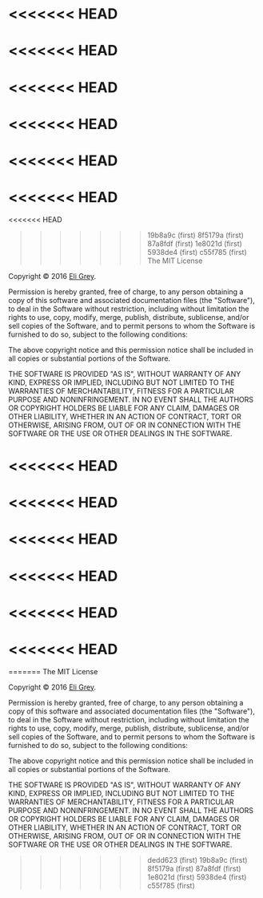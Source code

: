 <<<<<<< HEAD
=======
<<<<<<< HEAD
=======
<<<<<<< HEAD
=======
<<<<<<< HEAD
=======
<<<<<<< HEAD
=======
<<<<<<< HEAD
=======
<<<<<<< HEAD
>>>>>>> 19b8a9c (first)
>>>>>>> 8f5179a (first)
>>>>>>> 87a8fdf (first)
>>>>>>> 1e8021d (first)
>>>>>>> 5938de4 (first)
>>>>>>> c55f785 (first)
The MIT License

Copyright © 2016 [Eli Grey][1].

Permission is hereby granted, free of charge, to any person obtaining a copy of this software and associated documentation files (the "Software"), to deal in the Software without restriction, including without limitation the rights to use, copy, modify, merge, publish, distribute, sublicense, and/or sell copies of the Software, and to permit persons to whom the Software is furnished to do so, subject to the following conditions:

The above copyright notice and this permission notice shall be included in all copies or substantial portions of the Software.

THE SOFTWARE IS PROVIDED "AS IS", WITHOUT WARRANTY OF ANY KIND, EXPRESS OR IMPLIED, INCLUDING BUT NOT LIMITED TO THE WARRANTIES OF MERCHANTABILITY, FITNESS FOR A PARTICULAR PURPOSE AND NONINFRINGEMENT. IN NO EVENT SHALL THE AUTHORS OR COPYRIGHT HOLDERS BE LIABLE FOR ANY CLAIM, DAMAGES OR OTHER LIABILITY, WHETHER IN AN ACTION OF CONTRACT, TORT OR OTHERWISE, ARISING FROM, OUT OF OR IN CONNECTION WITH THE SOFTWARE OR THE USE OR OTHER DEALINGS IN THE SOFTWARE.

  [1]: http://eligrey.com
<<<<<<< HEAD
=======
<<<<<<< HEAD
=======
<<<<<<< HEAD
=======
<<<<<<< HEAD
=======
<<<<<<< HEAD
=======
<<<<<<< HEAD
=======
=======
The MIT License

Copyright © 2016 [Eli Grey][1].

Permission is hereby granted, free of charge, to any person obtaining a copy of this software and associated documentation files (the "Software"), to deal in the Software without restriction, including without limitation the rights to use, copy, modify, merge, publish, distribute, sublicense, and/or sell copies of the Software, and to permit persons to whom the Software is furnished to do so, subject to the following conditions:

The above copyright notice and this permission notice shall be included in all copies or substantial portions of the Software.

THE SOFTWARE IS PROVIDED "AS IS", WITHOUT WARRANTY OF ANY KIND, EXPRESS OR IMPLIED, INCLUDING BUT NOT LIMITED TO THE WARRANTIES OF MERCHANTABILITY, FITNESS FOR A PARTICULAR PURPOSE AND NONINFRINGEMENT. IN NO EVENT SHALL THE AUTHORS OR COPYRIGHT HOLDERS BE LIABLE FOR ANY CLAIM, DAMAGES OR OTHER LIABILITY, WHETHER IN AN ACTION OF CONTRACT, TORT OR OTHERWISE, ARISING FROM, OUT OF OR IN CONNECTION WITH THE SOFTWARE OR THE USE OR OTHER DEALINGS IN THE SOFTWARE.

  [1]: http://eligrey.com
>>>>>>> dedd623 (first)
>>>>>>> 19b8a9c (first)
>>>>>>> 8f5179a (first)
>>>>>>> 87a8fdf (first)
>>>>>>> 1e8021d (first)
>>>>>>> 5938de4 (first)
>>>>>>> c55f785 (first)
